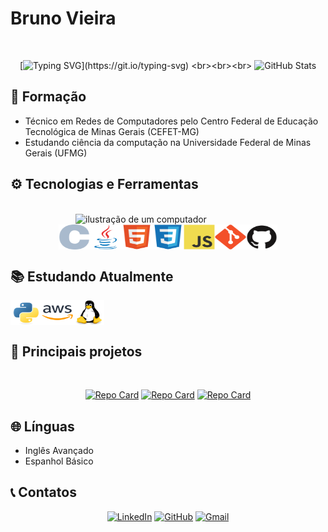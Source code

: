 # Bruno Vieira
<div align="center">
<br>
  
[![Typing SVG](https://readme-typing-svg.demolab.com?font=Pixelify+Sans&weight=600&size=35&pause=1000&color=FB2CBC&center=true&vCenter=true&random=false&width=635&height=65&lines=%F0%9F%91%8B%F0%9F%8F%BE+Bem-vindos+ao+meu+perFil!;%F0%9F%8C%B9+Sintam-se+a+vontade!)](https://git.io/typing-svg)
<br><br><br>
![GitHub Stats](https://github-readme-stats.vercel.app/api?username=brunovieiradasilva&theme=transparent&bg_color=000&border_color=fff&show_icons=true&icon_color=fb2cbc&title_color=fb2cbc&text_color=FFF)
</div>

## 📝 Formação
- Técnico em Redes de Computadores pelo Centro Federal de Educação Tecnológica de Minas Gerais (CEFET-MG)
- Estudando ciência da computação na Universidade Federal de Minas Gerais (UFMG)
## ⚙ Tecnologias e Ferramentas
<br>
<img src="https://raw.githubusercontent.com/bybrunovs/bybrunovs/master/imgs/computer-illustration.png" alt="ilustração de um computador" min-width="400px" max-width="400px" width="400px" align="right">
<div align="center">
  
 <br>
 <img align="center" alt="LINGUAGEM C" height="40" width="50" src="https://raw.githubusercontent.com/devicons/devicon/master/icons/c/c-original.svg"><img align="center" alt="LINGUAGEM JAVA" height="40" width="50" src="https://raw.githubusercontent.com/devicons/devicon/master/icons/java/java-original.svg"><img align="center" alt="HTML  5" height="40" width="50" src="https://raw.githubusercontent.com/devicons/devicon/master/icons/html5/html5-original.svg"><img align="center" alt="CSS 3" height="40" width="50" src="https://raw.githubusercontent.com/devicons/devicon/master/icons/css3/css3-original.svg"><img align="center" alt="JAVASCRIPT" height="40" width="50" src="https://raw.githubusercontent.com/devicons/devicon/master/icons/javascript/javascript-original.svg"><img align="center" alt="GIT" height="40" width="50" src="https://raw.githubusercontent.com/devicons/devicon/master/icons/git/git-original.svg"><img align="center" alt="GITHUB" height="40" width="50" src="https://raw.githubusercontent.com/devicons/devicon/master/icons/github/github-original.svg">
</div>

## 📚 Estudando Atualmente

<img align="center" alt="Rafa-HTML" height="40" width="50" src="https://raw.githubusercontent.com/devicons/devicon/master/icons/python/python-original.svg"><img align="center" alt="Rafa-HTML" height="40" width="50" src="https://raw.githubusercontent.com/devicons/devicon/master/icons/amazonwebservices/amazonwebservices-original-wordmark.svg"><img align="center" alt="Rafa-HTML" height="40" width="50" src="https://raw.githubusercontent.com/devicons/devicon/master/icons/linux/linux-original.svg">
## 🔧 Principais projetos
<br>

<div align="center">


[![Repo Card](https://github-readme-stats.vercel.app/api/pin/?username=bybrunovs&repo=AtHome&bg_color=000&border_color=fff&show_icons=true&icon_color=30A3DC&title_color=fb2cbc&text_color=FFF)](https://github.com/bybrunovs/AtHome)
[![Repo Card](https://github-readme-stats.vercel.app/api/pin/?username=bybrunovs&repo=automacao-Planilha-Quantificacao&bg_color=000&border_color=fff&show_icons=true&icon_color=30A3DC&title_color=fb2cbc&text_color=FFF)](https://github.com/bybrunovs/automacao-Planilha-Quantificacao)
[![Repo Card](https://github-readme-stats.vercel.app/api/pin/?username=bybrunovs&repo=rastreamento-Veicular&bg_color=000&border_color=fff&show_icons=true&icon_color=30A3DC&title_color=fb2cbc&text_color=FFF)](https://github.com/bybrunovs/rastreamento-Veicular)
</div>

## 🌐 Línguas
- Inglês Avançado
- Espanhol Básico

## 📞 Contatos
<div align="center">

[![LinkedIn](https://img.shields.io/badge/linkedin-333333?style=for-the-badge&logo=readme&logoColor=d52ca5)](https://www.linkedin.com/in/brunovieira8225) [![GitHub](https://img.shields.io/badge/github-333333?style=for-the-badge&logo=github&logoColor=fb2cbc)](https://github.com/bybrunovs) [![Gmail](https://img.shields.io/badge/Gmail-333333?style=for-the-badge&logo=gmail&logoColor=fb2cbc)](mailto:brunovieira8225@gmail.com)
</div>
